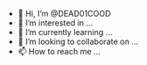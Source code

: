 - 👋 Hi, I’m @DEAD01COOD
- 👀 I’m interested in ...
- 🌱 I’m currently learning ...
- 💞️ I’m looking to collaborate on ...
- 📫 How to reach me ...

<!---
DEAD01COOD/DEAD01COOD is a ✨ special ✨ repository because its `README.md` (this file) appears on your GitHub profile.
You can click the Preview link to take a look at your changes.
--->
